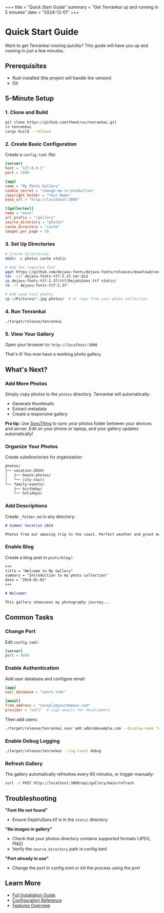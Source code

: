 +++
title = "Quick Start Guide"
summary = "Get Tenrankai up and running in 5 minutes"
date = "2024-12-01"
+++

# Quick Start Guide

Want to get Tenrankai running quickly? This guide will have you up and running in just a few minutes.

## Prerequisites

- Rust installed (the project will handle the version)
- Git

## 5-Minute Setup

### 1. Clone and Build

```bash
git clone https://github.com/theatrus/tenrankai.git
cd tenrankai
cargo build --release
```

### 2. Create Basic Configuration

Create a `config.toml` file:

```toml
[server]
host = "127.0.0.1"
port = 3000

[app]
name = "My Photo Gallery"
cookie_secret = "change-me-in-production"
copyright_holder = "Your Name"
base_url = "http://localhost:3000"

[[galleries]]
name = "main"
url_prefix = "/gallery"
source_directory = "photos"
cache_directory = "cache"
images_per_page = 50
```

### 3. Set Up Directories

```bash
# Create directories
mkdir -p photos cache static

# Add the required font
wget https://github.com/dejavu-fonts/dejavu-fonts/releases/download/version_2_37/dejavu-fonts-ttf-2.37.tar.bz2
tar -xjf dejavu-fonts-ttf-2.37.tar.bz2
cp dejavu-fonts-ttf-2.37/ttf/DejaVuSans.ttf static/
rm -rf dejavu-fonts-ttf-2.37*

# Add some test photos
cp ~/Pictures/*.jpg photos/  # Or copy from your photo collection
```

### 4. Run Tenrankai

```bash
./target/release/tenrankai
```

### 5. View Your Gallery

Open your browser to: `http://localhost:3000`

That's it! You now have a working photo gallery.

## What's Next?

### Add More Photos

Simply copy photos to the `photos` directory. Tenrankai will automatically:
- Generate thumbnails
- Extract metadata
- Create a responsive gallery

**Pro tip:** Use [SyncThing](https://syncthing.net/) to sync your photos folder between your devices and server. Edit on your phone or laptop, and your gallery updates automatically!

### Organize Your Photos

Create subdirectories for organization:

```bash
photos/
├── vacation-2024/
│   ├── beach-photos/
│   └── city-tour/
└── family-events/
    ├── birthday/
    └── holidays/
```

### Add Descriptions

Create `_folder.md` in any directory:

```markdown
# Summer Vacation 2024

Photos from our amazing trip to the coast. Perfect weather and great memories!
```

### Enable Blog

Create a blog post in `posts/blog/`:

```markdown
+++
title = "Welcome to My Gallery"
summary = "Introduction to my photo collection"
date = "2024-01-01"
+++

# Welcome!

This gallery showcases my photography journey...
```

## Common Tasks

### Change Port

Edit `config.toml`:
```toml
[server]
port = 8080
```

### Enable Authentication

Add user database and configure email:
```toml
[app]
user_database = "users.toml"

[email]
from_address = "noreply@yourdomain.com"
provider = "null"  # Logs emails for development
```

Then add users:
```bash
./target/release/tenrankai user add admin@example.com --display-name "Admin"
```

### Enable Debug Logging

```bash
./target/release/tenrankai --log-level debug
```

### Refresh Gallery

The gallery automatically refreshes every 60 minutes, or trigger manually:

```bash
curl -X POST http://localhost:3000/api/gallery/main/refresh
```

## Troubleshooting

**"Font file not found"**
- Ensure DejaVuSans.ttf is in the `static` directory

**"No images in gallery"**
- Check that your photos directory contains supported formats (JPEG, PNG)
- Verify the `source_directory` path in config.toml

**"Port already in use"**
- Change the port in config.toml or kill the process using the port

## Learn More

- [Full Installation Guide](/docs/01-installation)
- [Configuration Reference](/docs/02-configuration)
- [Features Overview](/features)